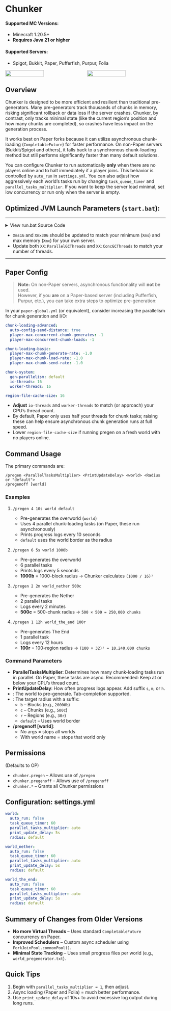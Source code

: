 # Chunker

#### Supported MC Versions:
- Minecraft 1.20.5+  
- **Requires Java 21 or higher**

#### Supported Servers:
- Spigot, Bukkit, Paper, Pufferfish, Purpur, Folia

<div style="display: flex; justify-content: space-between; width: 100% !important;">
    <img src="https://www.davids-repo.dev/mc/chunker1.png" style="width: 49% !important; height: auto;">
    <img src="https://www.davids-repo.dev/mc/chunker2.png" style="width: 49% !important; height: auto;">
</div>

## Overview
Chunker is designed to be more efficient and resilient than traditional pre-generators. Many pre-generators track thousands of chunks in memory, risking significant rollback or data loss if the server crashes. Chunker, by contrast, only tracks minimal state (like the current region’s position and how many chunks are completed), so crashes have less impact on the generation process.

It works best on Paper forks because it can utilize asynchronous chunk-loading (`CompletableFuture`) for faster performance. On non-Paper servers (Bukkit/Spigot and others), it falls back to a synchronous chunk-loading method but still performs significantly faster than many default solutions.

You can configure Chunker to run automatically **only** when there are no players online and to halt immediately if a player joins. This behavior is controlled by `auto_run` in `settings.yml`. You can also adjust how aggressively each world’s tasks run by changing `task_queue_timer` and `parallel_tasks_multiplier`. If you want to keep the server load minimal, set low concurrency or run only when the server is empty.

## Optimized JVM Launch Parameters (`start.bat`):

---
<details>
  <summary>
      View run.bat Source Code
  </summary>

```bash
@echo off
for %%f in (*.jar) do set JAR=%%f
REM Launching Java with Aikar's flags
java ^
 -Xms1G ^
 -Xmx=30G ^
 -XX:+UseG1GC ^
 -XX:+UnlockExperimentalVMOptions ^
 -XX:G1NewSizePercent=30 ^
 -XX:G1MaxNewSizePercent=40 ^
 -XX:G1HeapRegionSize=8M ^
 -XX:G1ReservePercent=20 ^
 -XX:G1HeapWastePercent=5 ^
 -XX:G1MixedGCCountTarget=4 ^
 -XX:InitiatingHeapOccupancyPercent=15 ^
 -XX:G1MixedGCLiveThresholdPercent=90 ^
 -XX:G1RSetUpdatingPauseTimePercent=5 ^
 -XX:SurvivorRatio=32 ^
 -XX:+PerfDisableSharedMem ^
 -XX:MaxTenuringThreshold=1 ^
 -XX:+OptimizeStringConcat ^
 -XX:+UseCompressedOops ^
 -XX:+DisableExplicitGC ^
 -XX:+AlwaysPreTouch ^
 -XX:+ParallelRefProcEnabled ^
 -XX:+UseNUMA ^
 -XX:ParallelGCThreads=16 ^
 -XX:ConcGCThreads=16 ^
 -XX:MaxGCPauseMillis=50 ^
 -Dusing.aikars.flags=https://mcflags.emc.gs ^
 -Daikars.new.flags=true ^
 -jar "%JAR%" --nogui
pause
```

</details>

- `Xms1G` and `Xmx30G` should be updated to match your minimum (`Xms`) and max memory (`Xmx`) for your own server.
- Update both `XX:ParallelGCThreads` and `XX:ConcGCThreads` to match your number of threads.
---

## Paper Config
> **Note:** On non-Paper servers, asynchronous functionality will **not** be used.  
> However, if you **are** on a Paper-based server (including Pufferfish, Purpur, etc.), you can take extra steps to optimize pre-generation:

In your `paper-global.yml` (or equivalent), consider increasing the parallelism for chunk generation and I/O:

```yaml
chunk-loading-advanced:
  auto-config-send-distance: true
  player-max-concurrent-chunk-generates: -1
  player-max-concurrent-chunk-loads: -1

chunk-loading-basic:
  player-max-chunk-generate-rate: -1.0
  player-max-chunk-load-rate: -1.0
  player-max-chunk-send-rate: -1.0

chunk-system:
  gen-parallelism: default
  io-threads: 16
  worker-threads: 16

region-file-cache-size: 16
```

- **Adjust** `io-threads` and `worker-threads` to match (or approach) your CPU’s thread count.
- By default, Paper only uses half your threads for chunk tasks; raising these can help ensure asynchronous chunk generation runs at full speed.
- Lower `region-file-cache-size` if running pregen on a fresh world with no players online.

## Command Usage

The primary commands are:

```text
/pregen <ParallelTasksMultiplier> <PrintUpdateDelay> <world> <Radius or "default">
/pregenoff [world]
```

### Examples
1. `/pregen 4 10s world default`
   - Pre-generates the overworld (`world`)  
   - Uses 4 parallel chunk-loading tasks (on Paper, these run asynchronously)  
   - Prints progress logs every 10 seconds  
   - `default` uses the world border as the radius

2. `/pregen 6 5s world 1000b`
   - Pre-generates the overworld  
   - 6 parallel tasks  
   - Prints logs every 5 seconds  
   - **1000b** = 1000-block radius → Chunker calculates `(1000 / 16)²`

3. `/pregen 2 2m world_nether 500c`
   - Pre-generates the Nether  
   - 2 parallel tasks  
   - Logs every 2 minutes  
   - **500c** = 500-chunk radius → `500 × 500 = 250,000 chunks`

4. `/pregen 1 12h world_the_end 100r`
   - Pre-generates The End  
   - 1 parallel task  
   - Logs every 12 hours  
   - **100r** = 100-region radius → `(100 × 32)² = 10,240,000 chunks`

### Command Parameters
- **ParallelTasksMultiplier**: Determines how many chunk-loading tasks run in parallel. On Paper, these tasks are async. Recommended: Keep at or below your CPU’s thread count.
- **PrintUpdateDelay**: How often progress logs appear. Add suffix `s`, `m`, or `h`.
- **<world>**: The world to pre-generate. Tab-completion supported.
- **<Radius>**: The target radius with a suffix:
  - `b` – Blocks (e.g., `20000b`)
  - `c` – Chunks (e.g., `500c`)
  - `r` – Regions (e.g., `30r`)
  - `default` – Uses world border
- **/pregenoff [world]**:
  - No args = stops all worlds  
  - With world name = stops that world only

## Permissions
(Defaults to OP)

- `chunker.pregen` – Allows use of `/pregen`
- `chunker.pregenoff` – Allows use of `/pregenoff`
- `chunker.*` – Grants all Chunker permissions

## Configuration: settings.yml

```yaml
world:
  auto_run: false
  task_queue_timer: 60
  parallel_tasks_multiplier: auto
  print_update_delay: 5s
  radius: default

world_nether:
  auto_run: false
  task_queue_timer: 60
  parallel_tasks_multiplier: auto
  print_update_delay: 5s
  radius: default

world_the_end:
  auto_run: false
  task_queue_timer: 60
  parallel_tasks_multiplier: auto
  print_update_delay: 5s
  radius: default
```

## Summary of Changes from Older Versions
- **No more Virtual Threads** – Uses standard `CompletableFuture` concurrency on Paper.
- **Improved Schedulers** – Custom async scheduler using `ForkJoinPool.commonPool()`.
- **Minimal State Tracking** – Uses small progress files per world (e.g., `world_pregenerator.txt`).

## Quick Tips
1. Begin with `parallel_tasks_multiplier = 1`, then adjust.
2. Async loading (Paper and Folia) = much better performance.
3. Use `print_update_delay` of 10s+ to avoid excessive log output during long runs.
